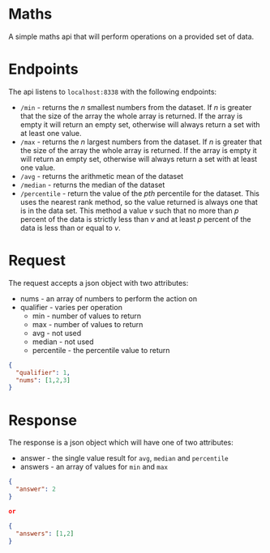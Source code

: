 # Maths

A simple maths api that will perform operations on a provided set of data.

# Endpoints

The api listens to `localhost:8338` with the following endpoints:

- `/min` - returns the _n_ smallest numbers from the dataset. If _n_ is greater that the size of the array the whole array is returned. If the array is empty it will return an empty set, otherwise will always return a set with at least one value.
- `/max` - returns the _n_ largest numbers from the dataset. If _n_ is greater that the size of the array the whole array is returned. If the array is empty it will return an empty set, otherwise will always return a set with at least one value.
- `/avg` - returns the arithmetic mean of the dataset
- `/median` - returns the median of the dataset
- `/percentile` - return the value of the _pth_ percentile for the dataset. This uses the nearest rank method, so the value returned is always one that is in the data set. This method a value _v_ such that no more than _p_ percent of the data is strictly less than _v_ and at least _p_ percent of the data is less than or equal to _v_.

# Request

The request accepts a json object with two attributes:
- nums - an array of numbers to perform the action on
- qualifier - varies per operation
  - min - number of values to return
  - max - number of values to return
  - avg - not used
  - median - not used
  - percentile - the percentile value to return

```json
{
  "qualifier": 1,
  "nums": [1,2,3]
}
```

# Response

The response is a json object which will have one of two attributes:
- answer - the single value result for `avg`, `median` and `percentile`
- answers - an array of values for `min` and `max`

```json
{
  "answer": 2
}

or

{
  "answers": [1,2]
}
```